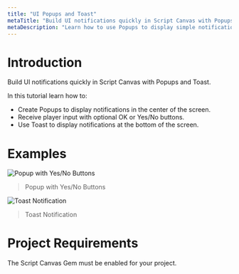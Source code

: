 ```yaml
---
title: "UI Popups and Toast"
metaTitle: "Build UI notifications quickly in Script Canvas with Popups and Toast"
metaDescription: "Learn how to use Popups to display simple notifications in the center of the screen with optional, OK or Yes/No buttons.  Use Toast to display notifications at the bottom of the screen."
---
```


# Introduction

Build UI notifications quickly in Script Canvas with Popups and Toast.

In this tutorial learn how to:

-  Create Popups to display notifications in the center of the screen.  
-  Receive player input with optional OK or Yes/No buttons.  
-  Use Toast to display notifications at the bottom of the screen.   

# Examples

![Popup with Yes/No Buttons](../images/01/popups-01.png "Popup with Yes/No Buttons")
> Popup with Yes/No Buttons

![Toast Notification](../images/01/popups-02.png "Toast Notification")
> Toast Notification

# Project Requirements

The Script Canvas Gem must be enabled for your project.
